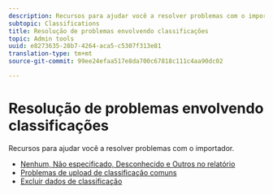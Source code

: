 ```yaml
---
description: Recursos para ajudar você a resolver problemas com o importador.
subtopic: Classifications
title: Resolução de problemas envolvendo classificações
topic: Admin tools
uuid: e8273635-28b7-4264-aca5-c5307f313e81
translation-type: tm+mt
source-git-commit: 99ee24efaa517e8da700c67818c111c4aa90dc02

---
```



# Resolução de problemas envolvendo classificações

Recursos para ajudar você a resolver problemas com o importador.

* [Nenhum, Não especificado, Desconhecido e Outros no relatório](/help/technotes/unspecified.md)
* [Problemas de upload de classificação comuns](http://helpx.adobe.com/analytics/kb/common-saint-upload-issues.html)
* [Excluir dados de classificação](/help/components/c-classifications2/c-classifications-importer/t-delete-classification-data.md)

